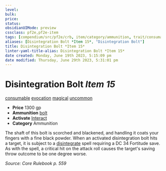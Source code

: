 ```yaml
---
level:
bulk:
price:
status:
obsidianUIMode: preview
cssclass: pf2e,pf2e-item
tags: [compendium/src/pf2e/crb, item/category/ammunition, trait/consumable, trait/evocation, trait/magical, trait/uncommon]
aliases: [Disintegration Bolt *Item 15*, "Disintegration Bolt"]
title: Disintegration Bolt *Item 15*
linter-yaml-title-alias: Disintegration Bolt *Item 15*
date created: Monday, June 19th 2023, 5:15:09 pm
date modified: Thursday, June 29th 2023, 5:31:01 pm
---
```


# Disintegration Bolt *Item 15*

[consumable](rules/traits/consumable.md) [evocation](rules/traits/evocation.md) [magical](rules/traits/magical.md) [uncommon](rules/traits/uncommon.md)  

- **Price** 1300 gp
- **Ammunition** [bolt](compendium/equipment/items/bolt.md)
- **Activate** [Interact](rules/actions/interact.md)
- **Category** Ammunition

The shaft of this bolt is scorched and blackened, and handling it coats your fingers with a fine black powder. When an activated disintegration bolt hits a target, it is subject to a [disintegrate](compendium/spells/disintegrate.md) spell requiring a DC 34 Fortitude save. As with the spell, a critical hit on the attack roll causes the target's saving throw outcome to be one degree worse.

*Source: Core Rulebook p. 559*
